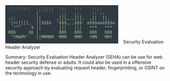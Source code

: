 
<img src="/images/SEHA.png" alt="Alt text" title="Optional title">
&nbsp;&nbsp; Security  Evaluation  Header  Analyzer

Summary:
Security Evaluation Header Analyzer (SEHA) can be use for web header security defense or aduits. It could also
be used in a offensive security approach by evaluating request header, fingerprinting, or OSINT on the technology
in use.
